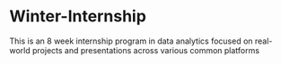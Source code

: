 # Winter-Internship
This is an 8 week internship program in data analytics focused on real-world projects and presentations across various common platforms
